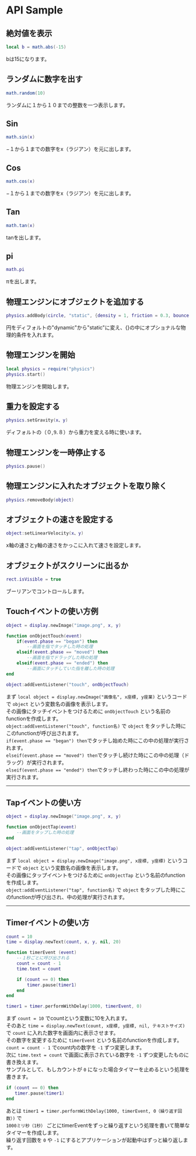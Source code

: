 # API Sample

## 絶対値を表示

```lua
local b = math.abs(-15)
```

bは15になります。

## ランダムに数字を出す

```lua
math.random(10)
```
ランダムに１から１０までの整数を一つ表示します。

## Sin 

```lua
math.sin(x)
```

−１から１までの数字をx（ラジアン）を元に出します。

## Cos

```lua
math.cos(x)
```

−１から１までの数字をx（ラジアン）を元に出します。

## Tan

```lua
math.tan(x)
```

tanを出します。

## pi

```lua
math.pi
```
πを出します。

## 物理エンジンにオブジェクトを追加する

```lua
physics.addBody(circle, "static", {density = 1, friction = 0.3, bounce = 0.4})
```

円をディフォルトの"dynamic"から"static"に変え、{}の中にオプショナルな物理的条件を入れます。

## 物理エンジンを開始

```lua
local physics = require("physics")
physics.start()
```

物理エンジンを開始します。

## 重力を設定する

```lua
physics.setGravity(x、y)
```

ディフォルトの（０,⒐８）から重力を変える時に使います。

## 物理エンジンを一時停止する

```lua
physics.pause()
```

## 物理エンジンに入れたオブジェクトを取り除く

```lua
physics.removeBody(object)
```

## オブジェクトの速さを設定する

```lua
object:setLinearVelocity(x、y)
```

x軸の速さとy軸の速さをかっこに入れて速さを設定します。

## オブジェクトがスクリーンに出るか

```lua
rect.isVisible = true
```

ブーリアンでコントロールします。

## Touchイベントの使い方例

```lua
object = display.newImage("image.png", x, y)

function onObjectTouch(event)
    if(event.phase == "began") then
        --画面を指でタッチした時の処理
    elseif(event.phase == "moved") then
        --画面を指でドラッグした時の処理
    elseif(event.phase == "ended") then
        --画面にタッチしていた指を離した時の処理
end

object:addEventListener("touch", onObjectTouch)
```

まず `local object = display.newImage("画像名", x座標, y座業)` というコードで `object` という変数名の画像を表示します。  
その画像にタッチイベントをつけるために `onObjectTouch` という名前のfunctionを作成します。  
`object:addEventListener("touch", function名)` で `object` をタッチした時にこのfunctionが呼び出されます。  
`if(event.phase == "began") then`でタッチし始めた時にこの中の処理が実行されます。  
`elseif(event.phase == "moved") then`でタッチし続けた時にこの中の処理（ドラッグ）が実行されます。  
`elseif(event.phase == "ended") then`でタッチし終わった時にこの中の処理が実行されます。

***

## Tapイベントの使い方

```lua
object = display.newImage("image.png", x, y)

function onObjectTap(event)
    --画面をタップした時の処理
end

object:addEventListener("tap", onObjectTap)
```

まず `local object = display.newImage("image.png", x座標, y座標)` というコードで `object` という変数名の画像を表示します。  
その画像にタップイベントをつけるために `onObjectTap` という名前のfunctionを作成します。  
`object:addEventListener("tap", function名)` で `object` をタップした時にこのfunctionが呼び出され、中の処理が実行されます。  

***

## Timerイベントの使い方

```lua
count = 10
time = display.newText(count, x, y, nil, 20)

function timerEvent (event)
    --１秒ごとに呼び出される
    count = count - 1
    time.text = count

    if (count == 0) then
        timer.pause(timer1)
    end
end

timer1 = timer.performWithDelay(1000, timerEvent, 0)

```

まず `count = 10` でcountという変数に10を入れます。  
そのあと `time = display.newText(count, x座標, y座標, nil, テキストサイズ)` で `count` に入れた数字を画面内に表示させます。  
その数字を変更するために `timerEvent` という名前のfunctionを作成します。  
`count = count - 1` でcount内の数字を `-1` ずつ変更します。  
次に `time.text = count` で画面に表示されている数字を `-1` ずつ変更したものに書き換えます。  
サンプルとして、もしカウントが `0` になった場合タイマーを止めるという処理を書きます。    

```lua
if (count == 0) then  
　　timer.pause(timer1)  
end
```

あとは `timer1 = timer.performWithDelay(1000, timerEvent, 0（繰り返す回数）)` で  
`1000ミリ秒（1秒）` ごとにtimerEventをずっと繰り返すという処理を書いて簡単なタイマーを作成します。  
繰り返す回数を `0` や `-1` にするとアプリケーションが起動中はずっと繰り返します。  
